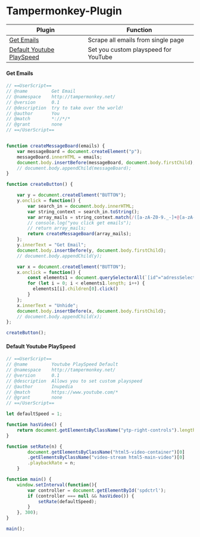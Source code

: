 # Tampermonkey-Plugin

| Plugin                                                  | Function                             |
| ------------------------------------------------------- | ------------------------------------ |
| [Get Emails](#get-emails)                               | Scrape all emails from single page   |
| [Default Youtube PlaySpeed](#default-youtube-playspeed) | Set you custom playspeed for YouTube |

#### Get Emails

```javascript
// ==UserScript==
// @name         Get Email
// @namespace    http://tampermonkey.net/
// @version      0.1
// @description  try to take over the world!
// @author       You
// @match        *://*/*
// @grant        none
// ==/UserScript==


function createMessageBoard(emails) {
	var messageBoard = document.createElement("p");
    messageBoard.innerHTML = emails;
    document.body.insertBefore(messageBoard, document.body.firstChild);
    // document.body.appendChild(messageBoard);
}

function createButton() {

	var y = document.createElement("BUTTON");
	y.onclick = function() {
	    var search_in = document.body.innerHTML;
	    var string_context = search_in.toString();
	    var array_mails = string_context.match(/([a-zA-Z0-9._-]+@[a-zA-Z0-9._-]+\.[a-zA-Z0-9._-]+)/gi);
	  	// console.log("you click get emails");
		// return array_mails;
	    return createMessageBoard(array_mails);
	};
	y.innerText = "Get Email";
	document.body.insertBefore(y, document.body.firstChild);
	// document.body.appendChild(y);

	var x = document.createElement("BUTTON");
	x.onclick = function() {
	    const elements1 = document.querySelectorAll(`[id^="adressSelector"]`);
	    for (let i = 0; i < elements1.length; i++) {
	      elements1[i].children[0].click()
	    }
	};
	x.innerText = "Unhide";
	document.body.insertBefore(x, document.body.firstChild);
	// document.body.appendChild(x);
};

createButton();
```

#### Default Youtube PlaySpeed

```javascript
// ==UserScript==
// @name         Youtube PlaySpeed Default
// @namespace    http://tampermonkey.net/
// @version      0.1
// @description  Allows you to set custom playspeed
// @author       Inupedia
// @match        https://www.youtube.com/*
// @grant        none
// ==/UserScript==

let defaultSpeed = 1;

function hasVideo() {
    return document.getElementsByClassName("ytp-right-controls").length != 0;
}

function setRate(n) {
        document.getElementsByClassName("html5-video-container")[0]
        .getElementsByClassName("video-stream html5-main-video")[0]
        .playbackRate = n;
    }

function main() {
    window.setInterval(function(){
        var controller = document.getElementById('spdctrl');
        if (controller === null && hasVideo()) {
            setRate(defaultSpeed);
        }
    }, 300);
}

main();
```

